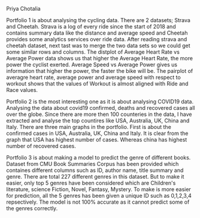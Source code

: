 Priya Chotalia

Portfolio 1 is about analysing the cycling data. There are 2 datasets; Strava and Cheetah. Strava is a log of every ride since the start of 2018 and contains summary data like the distance and average speed and Cheetah provides some analytics services over ride data.
After reading strava and cheetah dataset, next tast was to merge the two data sets so we could get some similar rows and columns. 
The distplot of Average Heart Rate vs Average Power data shows us that higher the Average Heart Rate, the more power the cyclist exerted.
Average Speed vs Average Power gives us information that higher the power, the faster the bike will be. The pairplot of averagre heart rate, average power and average speed with respect to workout shows that the values of Workout is almost aligned with Ride and Race values. 

Portfolio 2 is the most interesting one as it is about analysing COVID19 data. Analysing the data about covid19 confirmed, deaths and recovered cases all over the globe. Since there are more then 100 counteries in the data, I have extracted and analyse the top countires like USA, Australia, UK, China and Italy. There are three main graphs in the portfolio. First is about the confirmed cases in USA, Australia, UK, China and Italy. It is clear from the graph that USA has highest number of cases. Whereas china has highest number of recovered cases. 

Portfolio 3 is about making a model to predict the genre of different books. Dataset from CMU Book Summaries Corpus has been provided which containes different columns such as ID, author name, title summary and genre. There are total 227 different genres in this dataset. But to make it easier, only top 5 genres have been considered which are Children's literature, science Fiction, Novel, Fantasy, Mystery. To make is more easier for prediction, all the 5 genres has been given a unique ID such as 0,1,2,3,4 repsectively. The model is not 100% accurate as it cannot predict some of the genres correctly.


